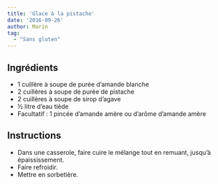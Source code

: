 ```yaml
---
title: 'Glace à la pistache'
date: '2016-09-26'
author: Marin
tag: 
  - "Sans gluten"
---
```

## Ingrédients
- 1 cuillère à soupe de purée d’amande blanche
- 2 cuillères à soupe de purée de pistache
- 2 cuillères à soupe de sirop d’agave
- ½ litre d’eau tiède
- Facultatif : 1 pincée d’amande amère ou d’arôme d’amande amère

## Instructions
- Dans une casserole, faire cuire le mélange tout en remuant, jusqu’à épaississement.
- Faire refroidir.
- Mettre en sorbetière.

